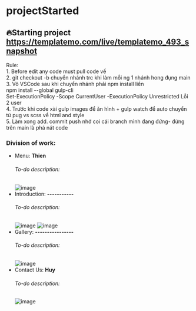 # projectStarted

## 🔥Starting project https://templatemo.com/live/templatemo_493_snapshot
  Rule: <br />
    1. Before edit any code must pull code về <br />
    2. git checkout -b chuyển nhánh trc khi làm mỗi ng 1 nhánh hong đụng main <br />
    3. Vô VSCode sau khi chuyển nhánh phải npm install liền <br />
        npm install --global gulp-cli <br />
        Set-ExecutionPolicy -Scope CurrentUser -ExecutionPolicy Unrestricted Lỗi 2 user <br />
    4. Trước khi code xài gulp images để ăn hình + gulp watch để auto chuyển từ pug vs scss về html and style <br />
    5. Làm xong add. commit push nhớ coi cái branch mình đang đứng- đứng trên main là phá nát code <br />

### Division of work:
* Menu: **Thien**
     ###### To-do description: 
     ![image](https://user-images.githubusercontent.com/78588899/126299154-fd118f59-9a30-431a-af5e-70861b770c6a.png)
* Introduction: **-----------**
     ###### To-do description: 
     ![image](https://user-images.githubusercontent.com/78588899/126299344-9620d5c1-0e23-4471-81cc-ed49b329702d.png)
     ![image](https://user-images.githubusercontent.com/78588899/126299412-8e18cb2a-47ab-4391-b3af-4a6e3f9d7ee7.png)
* Gallery: **----------------**
     ###### To-do description: 
     ![image](https://user-images.githubusercontent.com/78588899/126299479-b0449b52-ed58-4a97-bfd2-2ac943159478.png)
* Contact Us: **Huy**
     ###### To-do description: 
     ![image](https://user-images.githubusercontent.com/78588899/126299524-2db2fde5-5419-4cb7-aea7-8d47b23611a3.png)
